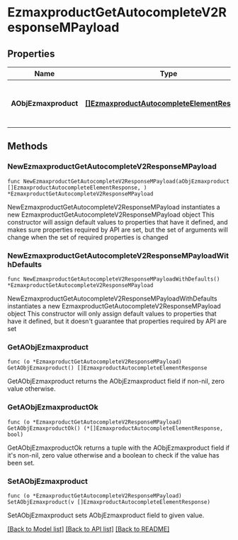 # EzmaxproductGetAutocompleteV2ResponseMPayload

## Properties

Name | Type | Description | Notes
------------ | ------------- | ------------- | -------------
**AObjEzmaxproduct** | [**[]EzmaxproductAutocompleteElementResponse**](EzmaxproductAutocompleteElementResponse.md) | An array of Ezmaxproduct autocomplete element response. | 

## Methods

### NewEzmaxproductGetAutocompleteV2ResponseMPayload

`func NewEzmaxproductGetAutocompleteV2ResponseMPayload(aObjEzmaxproduct []EzmaxproductAutocompleteElementResponse, ) *EzmaxproductGetAutocompleteV2ResponseMPayload`

NewEzmaxproductGetAutocompleteV2ResponseMPayload instantiates a new EzmaxproductGetAutocompleteV2ResponseMPayload object
This constructor will assign default values to properties that have it defined,
and makes sure properties required by API are set, but the set of arguments
will change when the set of required properties is changed

### NewEzmaxproductGetAutocompleteV2ResponseMPayloadWithDefaults

`func NewEzmaxproductGetAutocompleteV2ResponseMPayloadWithDefaults() *EzmaxproductGetAutocompleteV2ResponseMPayload`

NewEzmaxproductGetAutocompleteV2ResponseMPayloadWithDefaults instantiates a new EzmaxproductGetAutocompleteV2ResponseMPayload object
This constructor will only assign default values to properties that have it defined,
but it doesn't guarantee that properties required by API are set

### GetAObjEzmaxproduct

`func (o *EzmaxproductGetAutocompleteV2ResponseMPayload) GetAObjEzmaxproduct() []EzmaxproductAutocompleteElementResponse`

GetAObjEzmaxproduct returns the AObjEzmaxproduct field if non-nil, zero value otherwise.

### GetAObjEzmaxproductOk

`func (o *EzmaxproductGetAutocompleteV2ResponseMPayload) GetAObjEzmaxproductOk() (*[]EzmaxproductAutocompleteElementResponse, bool)`

GetAObjEzmaxproductOk returns a tuple with the AObjEzmaxproduct field if it's non-nil, zero value otherwise
and a boolean to check if the value has been set.

### SetAObjEzmaxproduct

`func (o *EzmaxproductGetAutocompleteV2ResponseMPayload) SetAObjEzmaxproduct(v []EzmaxproductAutocompleteElementResponse)`

SetAObjEzmaxproduct sets AObjEzmaxproduct field to given value.



[[Back to Model list]](../README.md#documentation-for-models) [[Back to API list]](../README.md#documentation-for-api-endpoints) [[Back to README]](../README.md)


